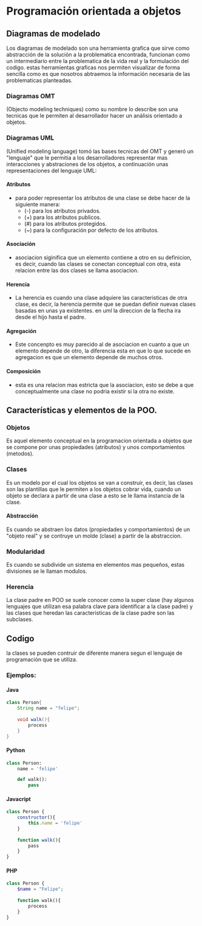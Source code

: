 # Programación orientada a objetos

## Diagramas de modelado
Los diagramas de modelado son una herramienta grafica que sirve como abstracción de la solución a la problematica encontrada, funcionan como un intermediario entre la problematica de la vida real y la formulación del codigo. estas herramientas graficas nos permiten visualizar de forma sencilla como es que nosotros abtraemos la información necesaria de las problematicas planteadas.

### Diagramas OMT
(Objecto modeling techniques) como su nombre lo describe son una tecnicas que le permiten al desarrollador hacer un análisis orientado a objetos.

### Diagramas UML
(Unified modeling language) tomó las bases tecnicas del OMT y generó un "lenguaje" que le permitia a los desarrolladores representar mas interacciones y abstraciones de los objetos, a continuación unas representaciones del lenguaje UML:

#### Atributos
- para poder representar los atributos de una clase se debe hacer de la siguiente manera:
    - (-) para los atributos privados.
    - (+) para los atributos publicos.
    - (#) para los atributos protegidos.
    - (~) para la configuración por defecto de los atributos.

#### Asociación
- asociacion siginifica que un elemento contiene a otro en su definicion, es decir, cuando las clases se conectan conceptual con otra, esta relacion entre las dos clases se llama asociacion.

#### Herencia
- La herencia es cuando una clase adquiere las caracteristicas de otra clase, es decir, la herencia permite que se puedan definir nuevas clases basadas en unas ya existentes. en uml la direccion de la flecha ira desde el hijo hasta el padre.

#### Agregación
- Este concenpto es muy parecido al de asociacion en cuanto a que un elemento depende de otro, la diferencia esta en que lo que sucede en agregacion es que un elemento depende de muchos otros.

#### Composición
- esta es una relacion mas estricta que la asociacion, esto se debe a que conceptualmente una clase no podria existir si la otra no existe.

## Características y elementos de la POO.

### Objetos
Es aquel elemento conceptual en la programacion orientada a objetos que se compone por unas propiedades (atributos) y unos comportamientos (metodos).

### Clases
Es un modelo por el cual los objetos se van a construir, es decir, las clases son las plantillas que le permiten a los objetos cobrar vida, cuando un objeto se declara a partir de una clase a esto se le llama instancia de la clase.

#### Abstracción
Es cuando se abstraen los datos (propiedades y comportamientos) de un "objeto real" y se contruye un molde (clase) a partir de la abstraccion.

### Modularidad
Es cuando se subdivide un sistema en elementos mas pequeños, estas divisiones se le llaman modulos.

### Herencia
La clase padre en POO se suele conocer como la super clase (hay algunos lenguajes que utilizan esa palabra clave para identificar a la clase padre) y las clases que heredan las caracteristicas de la clase padre son las subclases. 

## Codigo
la clases se pueden contruir de diferente manera segun el lenguaje de programación que se utiliza.

### Ejemplos:

#### Java
```java
class Person{
    String name = "felipe";
    
    void walk(){
        process
    }
}
```
#### Python
```python
class Person:
    name = 'felipe'

    def walk():
        pass
```
#### Javacript
```javascript
class Person {
    constructor(){
        this.name = 'felipe'
    }
    
    function walk(){
        pass 
    }
}
```

#### PHP
```php
class Person {
    $name = "Felipe";
    
    function walk(){
        process
    }
}
```


